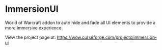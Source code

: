 # ImmersionUI
World of Warcraft addon to auto hide and fade all UI elements to provide a more immersive experience.

View the project page at: https://wow.curseforge.com/projects/immersion-ui
